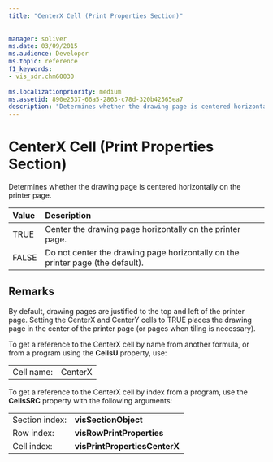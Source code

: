 ```yaml
---
title: "CenterX Cell (Print Properties Section)"
 
 
manager: soliver
ms.date: 03/09/2015
ms.audience: Developer
ms.topic: reference
f1_keywords:
- vis_sdr.chm60030
 
ms.localizationpriority: medium
ms.assetid: 890e2537-66a5-2863-c78d-320b42565ea7
description: "Determines whether the drawing page is centered horizontally on the printer page."
---
```


# CenterX Cell (Print Properties Section)

Determines whether the drawing page is centered horizontally on the printer page. 
  
|**Value**|**Description**|
|:-----|:-----|
| TRUE  <br/> | Center the drawing page horizontally on the printer page. |
| FALSE  <br/> | Do not center the drawing page horizontally on the printer page (the default). |
   
## Remarks

By default, drawing pages are justified to the top and left of the printer page. Setting the CenterX and CenterY cells to TRUE places the drawing page in the center of the printer page (or pages when tiling is necessary). 
  
To get a reference to the CenterX cell by name from another formula, or from a program using the **CellsU** property, use: 
  
|||
|:-----|:-----|
| Cell name:  <br/> | CenterX  <br/> |
   
To get a reference to the CenterX cell by index from a program, use the **CellsSRC** property with the following arguments: 
  
|||
|:-----|:-----|
| Section index:  <br/> |**visSectionObject** <br/> |
| Row index:  <br/> |**visRowPrintProperties** <br/> |
| Cell index:  <br/> |**visPrintPropertiesCenterX** <br/> |
   

